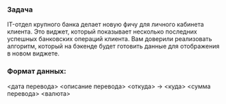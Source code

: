 ### Задача
<aside>
IT-отдел крупного банка делает новую фичу для личного кабинета клиента. Это виджет, который показывает несколько последних успешных банковских операций клиента. Вам доверили реализовать алгоритм, который на бэкенде будет готовить данные для отображения в новом виджете.
</aside>

### Формат данных:

<дата перевода> <описание перевода>
<откуда> -> <куда>
<сумма перевода> <валюта>
